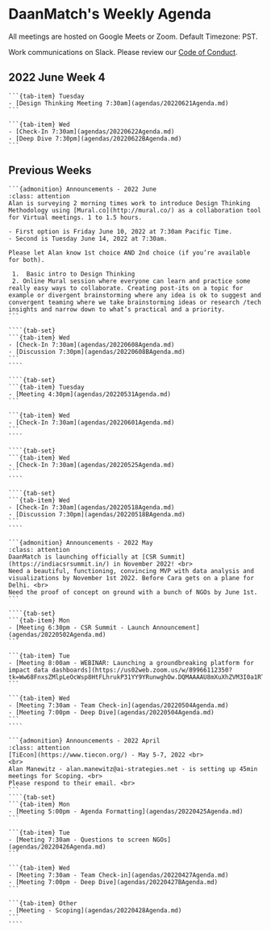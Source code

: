 # DaanMatch's Weekly Agenda

All meetings are hosted on Google Meets or Zoom. Default Timezone: PST.

Work communications on Slack. Please review our [Code of Conduct](CODE_OF_CONDUCT.md).

## 2022 June Week 4

````{tab-set}
```{tab-item} Tuesday
- [Design Thinking Meeting 7:30am](agendas/20220621Agenda.md)
```

```{tab-item} Wed
- [Check-In 7:30am](agendas/20220622Agenda.md)
- [Deep Dive 7:30pm](agendas/20220622BAgenda.md)
```
````

## Previous Weeks

`````{dropdown} 2022 June Week 2
```{admonition} Announcements - 2022 June
:class: attention
Alan is surveying 2 morning times work to introduce Design Thinking Methodology using [Mural.co](http://mural.co/) as a collaboration tool for Virtual meetings. 1 to 1.5 hours. 

- First option is Friday June 10, 2022 at 7:30am Pacific Time. 
- Second is Tuesday June 14, 2022 at 7:30am. 

Please let Alan know 1st choice AND 2nd choice (if you’re available for both).

 1.  Basic intro to Design Thinking
 2. Online Mural session where everyone can learn and practice some really easy ways to collaborate. Creating post-its on a topic for example or divergent brainstorming where any idea is ok to suggest and convergent teaming where we take brainstorming ideas or research /tech insights and narrow down to what’s practical and a priority.
```

````{tab-set}
```{tab-item} Wed
- [Check-In 7:30am](agendas/20220608Agenda.md)
- [Discussion 7:30pm](agendas/20220608BAgenda.md)
```
````
`````

`````{dropdown} 2022 June Week 1
````{tab-set}
```{tab-item} Tuesday
- [Meeting 4:30pm](agendas/20220531Agenda.md)
```

```{tab-item} Wed
- [Check-In 7:30am](agendas/20220601Agenda.md)
```
````
`````

`````{dropdown} 2022 May Week 4
````{tab-set}
```{tab-item} Wed
- [Check-In 7:30am](agendas/20220525Agenda.md)
```
````
`````

`````{dropdown} 2022 May Week 3
````{tab-set}
```{tab-item} Wed
- [Check-In 7:30am](agendas/20220518Agenda.md)
- [Discussion 7:30pm](agendas/20220518BAgenda.md)
```
````
`````

`````{dropdown} 2022 May Week 1
```{admonition} Announcements - 2022 May
:class: attention
DaanMatch is launching officially at [CSR Summit](https://indiacsrsummit.in/) in November 2022! <br>
Need a beautiful, functioning, convincing MVP with data analysis and visualizations by November 1st 2022. Before Cara gets on a plane for Delhi. <br>
Need the proof of concept on ground with a bunch of NGOs by June 1st.
```

````{tab-set}
```{tab-item} Mon
- [Meeting 6:30pm - CSR Summit - Launch Announcement](agendas/20220502Agenda.md)
```

```{tab-item} Tue
- [Meeting 8:00am - WEBINAR: Launching a groundbreaking platform for impact data dashboards](https://us02web.zoom.us/w/89966112350?tk=Ww68FnxsZMlpLeOcWsp8HtFLhrukP31YY9YRunwghOw.DQMAAAAU8mXuXhZVM3I0a1RTeFFJQ184LVROMDJnV09BAAAAAAAAAAAAAAAAAAAAAAAAAAAAAA&uuid=WN_zJoE0a_1TqqcLZ0Ag4VggA)
```

```{tab-item} Wed
- [Meeting 7:30am - Team Check-in](agendas/20220504Agenda.md)
- [Meeting 7:00pm - Deep Dive](agendas/20220504Agenda.md)
```
````
`````

`````{dropdown} 2022 April Week 4
```{admonition} Announcements - 2022 April
:class: attention
[TiEcon](https://www.tiecon.org/) - May 5-7, 2022 <br>
<br>
Alan Manewitz - alan.manewitz@ai-strategies.net - is setting up 45min meetings for Scoping. <br>
Please respond to their email. <br>
```
````{tab-set}
```{tab-item} Mon
- [Meeting 5:00pm - Agenda Formatting](agendas/20220425Agenda.md)
```

```{tab-item} Tue
- [Meeting 7:30am - Questions to screen NGOs](agendas/20220426Agenda.md)
```

```{tab-item} Wed
- [Meeting 7:30am - Team Check-in](agendas/20220427Agenda.md)
- [Meeting 7:00pm - Deep Dive](agendas/20220427BAgenda.md)
```

```{tab-item} Other
- [Meeting - Scoping](agendas/20220428Agenda.md)
```
````
`````
